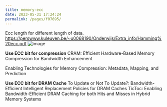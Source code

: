 ```yaml
---
title: memory-ecc
date: 2023-05-31 17:24:24
permalink: /pages/f07695/
---
```


Ecc length for different length of data.
https://perswww.kuleuven.be/~u0068190/Onderwijs/Extra_info/Hamming%20ecc.pdf
![image](https://github.com/hitqshao/qishao-notes/assets/23403286/51db258b-15e6-4d2c-8263-ffe976ba694c)

**Use ECC bit for compression**
CRAM: Efficient Hardware-Based Memory Compression for Bandwidth Enhancement

Enabling Technologies for Memory Compression: Metadata, Mapping, and Prediction

**Use ECC bit for DRAM Cache**
To Update or Not To Update?: Bandwidth-Efficient Intelligent Replacement Policies for DRAM Caches
TicToc: Enabling Bandwidth-Efficient DRAM Caching for both Hits and Misses in Hybrid Memory Systems
